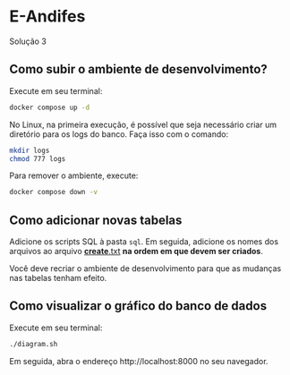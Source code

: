 # E-Andifes

Solução 3

## Como subir o ambiente de desenvolvimento?

Execute em seu terminal:

```bash
docker compose up -d
```

No Linux, na primeira execução, é possível que seja necessário criar um diretório para os logs do banco. Faça isso com o comando:

```bash
mkdir logs
chmod 777 logs
```

Para remover o ambiente, execute:

```bash
docker compose down -v
```

## Como adicionar novas tabelas

Adicione os scripts SQL à pasta `sql`. Em seguida, adicione os nomes dos arquivos ao arquivo [__create__.txt](sql/__create__.txt) **na ordem em que devem ser criados**.

Você deve recriar o ambiente de desenvolvimento para que as mudanças nas tabelas tenham efeito.

## Como visualizar o gráfico do banco de dados

Execute em seu terminal:

```bash
./diagram.sh
```

Em seguida, abra o endereço http://localhost:8000 no seu navegador.